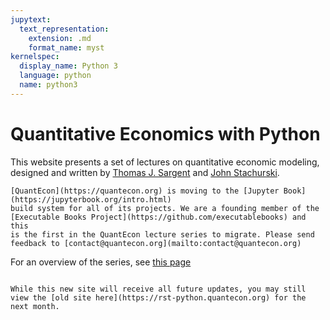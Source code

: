 ```yaml
---
jupytext:
  text_representation:
    extension: .md
    format_name: myst
kernelspec:
  display_name: Python 3
  language: python
  name: python3
---
```


# Quantitative Economics with Python

This website presents a set of lectures on quantitative economic modeling, designed and written by
[Thomas J. Sargent](http://www.tomsargent.com/) and [John Stachurski](http://johnstachurski.net/).

```{admonition} News
[QuantEcon](https://quantecon.org) is moving to the [Jupyter Book](https://jupyterbook.org/intro.html)
build system for all of its projects. We are a founding member of the
[Executable Books Project](https://github.com/executablebooks) and this
is the first in the QuantEcon lecture series to migrate. Please send feedback to [contact@quantecon.org](mailto:contact@quantecon.org)
```

For an overview of the series, see [this page](https://quantecon.org/python-lectures/)

```{tableofcontents}
```


```{admonition} Previous website
While this new site will receive all future updates, you may still view the [old site here](https://rst-python.quantecon.org) for the next month.
```
